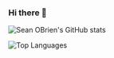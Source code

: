 ### Hi there 👋

![Sean OBrien's GitHub stats](https://github-readme-stats.vercel.app/api?username=sobrien-banyan&count_private=true&show_icons=true&hide=prs&theme=radical)


![Top Languages](https://github-readme-stats.vercel.app/api/top-langs/?username=sobrien-banyan&theme=dark&langs_count=10&layout=compact)


<!--
**sobrien-banyan/sobrien-banyan** is a ✨ _special_ ✨ repository because its `README.md` (this file) appears on your GitHub profile.

Here are some ideas to get you started:

- 🔭 I’m currently working on ...
- 🌱 I’m currently learning ...
- 👯 I’m looking to collaborate on ...
- 🤔 I’m looking for help with ...
- 💬 Ask me about ...
- 📫 How to reach me: ...
- 😄 Pronouns: ...
- ⚡ Fun fact: ...
-->
